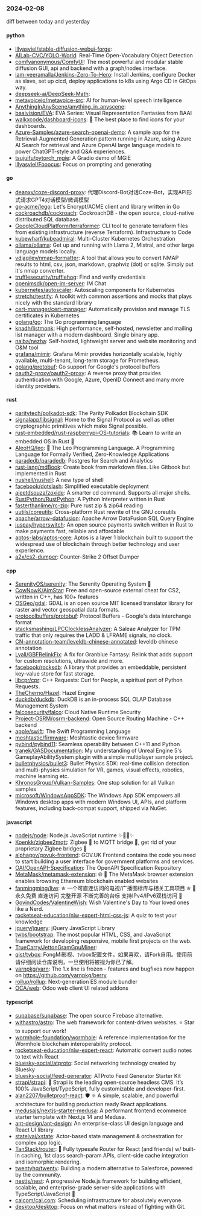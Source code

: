 ### 2024-02-08
diff between today and yesterday

#### python
* [lllyasviel/stable-diffusion-webui-forge](https://github.com/lllyasviel/stable-diffusion-webui-forge): 
* [AILab-CVC/YOLO-World](https://github.com/AILab-CVC/YOLO-World): Real-Time Open-Vocabulary Object Detection
* [comfyanonymous/ComfyUI](https://github.com/comfyanonymous/ComfyUI): The most powerful and modular stable diffusion GUI, api and backend with a graph/nodes interface.
* [iam-veeramalla/Jenkins-Zero-To-Hero](https://github.com/iam-veeramalla/Jenkins-Zero-To-Hero): Install Jenkins, configure Docker as slave, set up cicd, deploy applications to k8s using Argo CD in GitOps way.
* [deepseek-ai/DeepSeek-Math](https://github.com/deepseek-ai/DeepSeek-Math): 
* [metavoiceio/metavoice-src](https://github.com/metavoiceio/metavoice-src): AI for human-level speech intelligence
* [AnythingInAnyScene/anything_in_anyscene](https://github.com/AnythingInAnyScene/anything_in_anyscene): 
* [baaivision/EVA](https://github.com/baaivision/EVA): EVA Series: Visual Representation Fantasies from BAAI
* [walkxcode/dashboard-icons](https://github.com/walkxcode/dashboard-icons): 🚀 The best place to find icons for your dashboards.
* [Azure-Samples/azure-search-openai-demo](https://github.com/Azure-Samples/azure-search-openai-demo): A sample app for the Retrieval-Augmented Generation pattern running in Azure, using Azure AI Search for retrieval and Azure OpenAI large language models to power ChatGPT-style and Q&A experiences.
* [tsujuifu/pytorch_mgie](https://github.com/tsujuifu/pytorch_mgie): A Gradio demo of MGIE
* [lllyasviel/Fooocus](https://github.com/lllyasviel/Fooocus): Focus on prompting and generating

#### go
* [deanxv/coze-discord-proxy](https://github.com/deanxv/coze-discord-proxy): 代理Discord-Bot对话Coze-Bot，实现API形式请求GPT4对话模型/微调模型
* [go-acme/lego](https://github.com/go-acme/lego): Let's Encrypt/ACME client and library written in Go
* [cockroachdb/cockroach](https://github.com/cockroachdb/cockroach): CockroachDB - the open source, cloud-native distributed SQL database.
* [GoogleCloudPlatform/terraformer](https://github.com/GoogleCloudPlatform/terraformer): CLI tool to generate terraform files from existing infrastructure (reverse Terraform). Infrastructure to Code
* [kubewharf/kubeadmiral](https://github.com/kubewharf/kubeadmiral): Multi-Cluster Kubernetes Orchestration
* [ollama/ollama](https://github.com/ollama/ollama): Get up and running with Llama 2, Mistral, and other large language models locally.
* [vdjagilev/nmap-formatter](https://github.com/vdjagilev/nmap-formatter): A tool that allows you to convert NMAP results to html, csv, json, markdown, graphviz (dot) or sqlite. Simply put it's nmap converter.
* [trufflesecurity/trufflehog](https://github.com/trufflesecurity/trufflehog): Find and verify credentials
* [openimsdk/open-im-server](https://github.com/openimsdk/open-im-server): IM Chat
* [kubernetes/autoscaler](https://github.com/kubernetes/autoscaler): Autoscaling components for Kubernetes
* [stretchr/testify](https://github.com/stretchr/testify): A toolkit with common assertions and mocks that plays nicely with the standard library
* [cert-manager/cert-manager](https://github.com/cert-manager/cert-manager): Automatically provision and manage TLS certificates in Kubernetes
* [golang/go](https://github.com/golang/go): The Go programming language
* [knadh/listmonk](https://github.com/knadh/listmonk): High performance, self-hosted, newsletter and mailing list manager with a modern dashboard. Single binary app.
* [naiba/nezha](https://github.com/naiba/nezha): Self-hosted, lightweight server and website monitoring and O&M tool
* [grafana/mimir](https://github.com/grafana/mimir): Grafana Mimir provides horizontally scalable, highly available, multi-tenant, long-term storage for Prometheus.
* [golang/protobuf](https://github.com/golang/protobuf): Go support for Google's protocol buffers
* [oauth2-proxy/oauth2-proxy](https://github.com/oauth2-proxy/oauth2-proxy): A reverse proxy that provides authentication with Google, Azure, OpenID Connect and many more identity providers.

#### rust
* [paritytech/polkadot-sdk](https://github.com/paritytech/polkadot-sdk): The Parity Polkadot Blockchain SDK
* [signalapp/libsignal](https://github.com/signalapp/libsignal): Home to the Signal Protocol as well as other cryptographic primitives which make Signal possible.
* [rust-embedded/rust-raspberrypi-OS-tutorials](https://github.com/rust-embedded/rust-raspberrypi-OS-tutorials): 📚 Learn to write an embedded OS in Rust 🦀
* [AleoHQ/leo](https://github.com/AleoHQ/leo): 🦁 The Leo Programming Language. A Programming Language for Formally Verified, Zero-Knowledge Applications
* [paradedb/paradedb](https://github.com/paradedb/paradedb): Postgres for Search and Analytics
* [rust-lang/mdBook](https://github.com/rust-lang/mdBook): Create book from markdown files. Like Gitbook but implemented in Rust
* [nushell/nushell](https://github.com/nushell/nushell): A new type of shell
* [facebook/dotslash](https://github.com/facebook/dotslash): Simplified executable deployment
* [ajeetdsouza/zoxide](https://github.com/ajeetdsouza/zoxide): A smarter cd command. Supports all major shells.
* [RustPython/RustPython](https://github.com/RustPython/RustPython): A Python Interpreter written in Rust
* [fasterthanlime/rc-zip](https://github.com/fasterthanlime/rc-zip): Pure rust zip & zip64 reading
* [uutils/coreutils](https://github.com/uutils/coreutils): Cross-platform Rust rewrite of the GNU coreutils
* [apache/arrow-datafusion](https://github.com/apache/arrow-datafusion): Apache Arrow DataFusion SQL Query Engine
* [juspay/hyperswitch](https://github.com/juspay/hyperswitch): An open source payments switch written in Rust to make payments fast, reliable and affordable
* [aptos-labs/aptos-core](https://github.com/aptos-labs/aptos-core): Aptos is a layer 1 blockchain built to support the widespread use of blockchain through better technology and user experience.
* [a2x/cs2-dumper](https://github.com/a2x/cs2-dumper): Counter-Strike 2 Offset Dumper

#### cpp
* [SerenityOS/serenity](https://github.com/SerenityOS/serenity): The Serenity Operating System 🐞
* [CowNowK/AimStar](https://github.com/CowNowK/AimStar): Free and open-source external cheat for CS2, written in C++, has 100+ features
* [OSGeo/gdal](https://github.com/OSGeo/gdal): GDAL is an open source MIT licensed translator library for raster and vector geospatial data formats.
* [protocolbuffers/protobuf](https://github.com/protocolbuffers/protobuf): Protocol Buffers - Google's data interchange format
* [stacksmashing/LPCClocklessAnalyzer](https://github.com/stacksmashing/LPCClocklessAnalyzer): A Saleae Analyzer for TPM traffic that only requires the LADD & LFRAME signals, no clock.
* [CN-annotation-team/leveldb-chinese-annotated](https://github.com/CN-annotation-team/leveldb-chinese-annotated): leveldb chinese annotation
* [Lyall/GBFRelinkFix](https://github.com/Lyall/GBFRelinkFix): A fix for Granblue Fantasy: Relink that adds support for custom resolutions, ultrawide and more.
* [facebook/rocksdb](https://github.com/facebook/rocksdb): A library that provides an embeddable, persistent key-value store for fast storage.
* [libcpr/cpr](https://github.com/libcpr/cpr): C++ Requests: Curl for People, a spiritual port of Python Requests.
* [TheCherno/Hazel](https://github.com/TheCherno/Hazel): Hazel Engine
* [duckdb/duckdb](https://github.com/duckdb/duckdb): DuckDB is an in-process SQL OLAP Database Management System
* [falcosecurity/falco](https://github.com/falcosecurity/falco): Cloud Native Runtime Security
* [Project-OSRM/osrm-backend](https://github.com/Project-OSRM/osrm-backend): Open Source Routing Machine - C++ backend
* [apple/swift](https://github.com/apple/swift): The Swift Programming Language
* [meshtastic/firmware](https://github.com/meshtastic/firmware): Meshtastic device firmware
* [pybind/pybind11](https://github.com/pybind/pybind11): Seamless operability between C++11 and Python
* [tranek/GASDocumentation](https://github.com/tranek/GASDocumentation): My understanding of Unreal Engine 5's GameplayAbilitySystem plugin with a simple multiplayer sample project.
* [bulletphysics/bullet3](https://github.com/bulletphysics/bullet3): Bullet Physics SDK: real-time collision detection and multi-physics simulation for VR, games, visual effects, robotics, machine learning etc.
* [KhronosGroup/Vulkan-Samples](https://github.com/KhronosGroup/Vulkan-Samples): One stop solution for all Vulkan samples
* [microsoft/WindowsAppSDK](https://github.com/microsoft/WindowsAppSDK): The Windows App SDK empowers all Windows desktop apps with modern Windows UI, APIs, and platform features, including back-compat support, shipped via NuGet.

#### javascript
* [nodejs/node](https://github.com/nodejs/node): Node.js JavaScript runtime ✨🐢🚀✨
* [Koenkk/zigbee2mqtt](https://github.com/Koenkk/zigbee2mqtt): Zigbee 🐝 to MQTT bridge 🌉, get rid of your proprietary Zigbee bridges 🔨
* [alphagov/govuk-frontend](https://github.com/alphagov/govuk-frontend): GOV.UK Frontend contains the code you need to start building a user interface for government platforms and services.
* [OAI/OpenAPI-Specification](https://github.com/OAI/OpenAPI-Specification): The OpenAPI Specification Repository
* [MetaMask/metamask-extension](https://github.com/MetaMask/metamask-extension): 🌐 🔌 The MetaMask browser extension enables browsing Ethereum blockchain enabled websites
* [fanmingming/live](https://github.com/fanmingming/live): ✯ 一个可直连访问的电视/广播图标库与相关工具项目 ✯ 🔕 永久免费 直连访问 完整开源 不断完善的台标 支持IPv4/IPv6双栈访问 🔕
* [GovindCodes/ValentineWish](https://github.com/GovindCodes/ValentineWish): Wish Valentine's Day to Your loved ones like a Nerd.
* [rocketseat-education/nlw-expert-html-css-js](https://github.com/rocketseat-education/nlw-expert-html-css-js): A quiz to test your knowledge
* [jquery/jquery](https://github.com/jquery/jquery): jQuery JavaScript Library
* [twbs/bootstrap](https://github.com/twbs/bootstrap): The most popular HTML, CSS, and JavaScript framework for developing responsive, mobile first projects on the web.
* [TrueCarry/JettonGramGpuMiner](https://github.com/TrueCarry/JettonGramGpuMiner): 
* [qist/tvbox](https://github.com/qist/tvbox): FongMi影视、tvbox配置文件，如果喜欢，请Fork自用。使用前请仔细阅读仓库说明，一旦使用将被视为你已了解。
* [yarnpkg/yarn](https://github.com/yarnpkg/yarn): The 1.x line is frozen - features and bugfixes now happen on https://github.com/yarnpkg/berry
* [rollup/rollup](https://github.com/rollup/rollup): Next-generation ES module bundler
* [OCA/web](https://github.com/OCA/web): Odoo web client UI related addons

#### typescript
* [supabase/supabase](https://github.com/supabase/supabase): The open source Firebase alternative.
* [withastro/astro](https://github.com/withastro/astro): The web framework for content-driven websites. ⭐️ Star to support our work!
* [wormhole-foundation/wormhole](https://github.com/wormhole-foundation/wormhole): A reference implementation for the Wormhole blockchain interoperability protocol.
* [rocketseat-education/nlw-expert-react](https://github.com/rocketseat-education/nlw-expert-react): Automatic convert audio notes to text with React
* [bluesky-social/atproto](https://github.com/bluesky-social/atproto): Social networking technology created by Bluesky
* [bluesky-social/feed-generator](https://github.com/bluesky-social/feed-generator): ATProto Feed Generator Starter Kit
* [strapi/strapi](https://github.com/strapi/strapi): 🚀 Strapi is the leading open-source headless CMS. It’s 100% JavaScript/TypeScript, fully customizable and developer-first.
* [alan2207/bulletproof-react](https://github.com/alan2207/bulletproof-react): 🛡️ ⚛️ A simple, scalable, and powerful architecture for building production ready React applications.
* [medusajs/nextjs-starter-medusa](https://github.com/medusajs/nextjs-starter-medusa): A performant frontend ecommerce starter template with Next.js 14 and Medusa.
* [ant-design/ant-design](https://github.com/ant-design/ant-design): An enterprise-class UI design language and React UI library
* [statelyai/xstate](https://github.com/statelyai/xstate): Actor-based state management & orchestration for complex app logic.
* [TanStack/router](https://github.com/TanStack/router): 🤖 Fully typesafe Router for React (and friends) w/ built-in caching, 1st class search-param APIs, client-side cache integration and isomorphic rendering.
* [twentyhq/twenty](https://github.com/twentyhq/twenty): Building a modern alternative to Salesforce, powered by the community.
* [nestjs/nest](https://github.com/nestjs/nest): A progressive Node.js framework for building efficient, scalable, and enterprise-grade server-side applications with TypeScript/JavaScript 🚀
* [calcom/cal.com](https://github.com/calcom/cal.com): Scheduling infrastructure for absolutely everyone.
* [desktop/desktop](https://github.com/desktop/desktop): Focus on what matters instead of fighting with Git.
